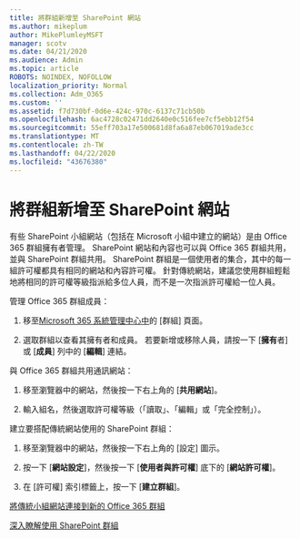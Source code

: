 ```yaml
---
title: 將群組新增至 SharePoint 網站
ms.author: mikeplum
author: MikePlumleyMSFT
manager: scotv
ms.date: 04/21/2020
ms.audience: Admin
ms.topic: article
ROBOTS: NOINDEX, NOFOLLOW
localization_priority: Normal
ms.collection: Adm_O365
ms.custom: ''
ms.assetid: f7d730bf-0d6e-424c-970c-6137c71cb50b
ms.openlocfilehash: 6ac4728c02471dd2640e0c516fee7cf5ebb12f54
ms.sourcegitcommit: 55eff703a17e500681d8fa6a87eb067019ade3cc
ms.translationtype: MT
ms.contentlocale: zh-TW
ms.lasthandoff: 04/22/2020
ms.locfileid: "43676380"
---
```

# <a name="add-a-group-to-a-sharepoint-site"></a>將群組新增至 SharePoint 網站

有些 SharePoint 小組網站（包括在 Microsoft 小組中建立的網站）是由 Office 365 群組擁有者管理。 SharePoint 網站和內容也可以與 Office 365 群組共用，並與 SharePoint 群組共用。 SharePoint 群組是一個使用者的集合，其中的每一組許可權都具有相同的網站和內容許可權。 針對傳統網站，建議您使用群組輕鬆地將相同的許可權等級指派給多位人員，而不是一次指派許可權給一位人員。
  
管理 Office 365 群組成員：
  
1. 移至[Microsoft 365 系統管理中心中](https://portal.office.com/adminportal/home#/groups)的 [群組] 頁面。
    
2. 選取群組以查看其擁有者和成員。 若要新增或移除人員，請按一下 [**擁有**者] 或 [**成員**] 列中的 [**編輯**] 連結。 
    
與 Office 365 群組共用通訊網站：
  
1. 移至瀏覽器中的網站，然後按一下右上角的 [**共用網站**]。 
    
2. 輸入組名，然後選取許可權等級（「讀取」、「編輯」或「完全控制」）。
    
建立要搭配傳統網站使用的 SharePoint 群組：
  
1. 移至瀏覽器中的網站，然後按一下右上角的 [設定] 圖示。
    
2. 按一下 [**網站設定**]，然後按一下 [**使用者與許可權**] 底下的 [**網站許可權**]。
    
3. 在 [許可權] 索引標籤上，按一下 [**建立群組**]。
    
[將傳統小組網站連接到新的 Office 365 群組](https://go.microsoft.com/fwlink/?linkid=2008654)
  
[深入瞭解使用 SharePoint 群組](https://go.microsoft.com/fwlink/?linkid=874658)
  

